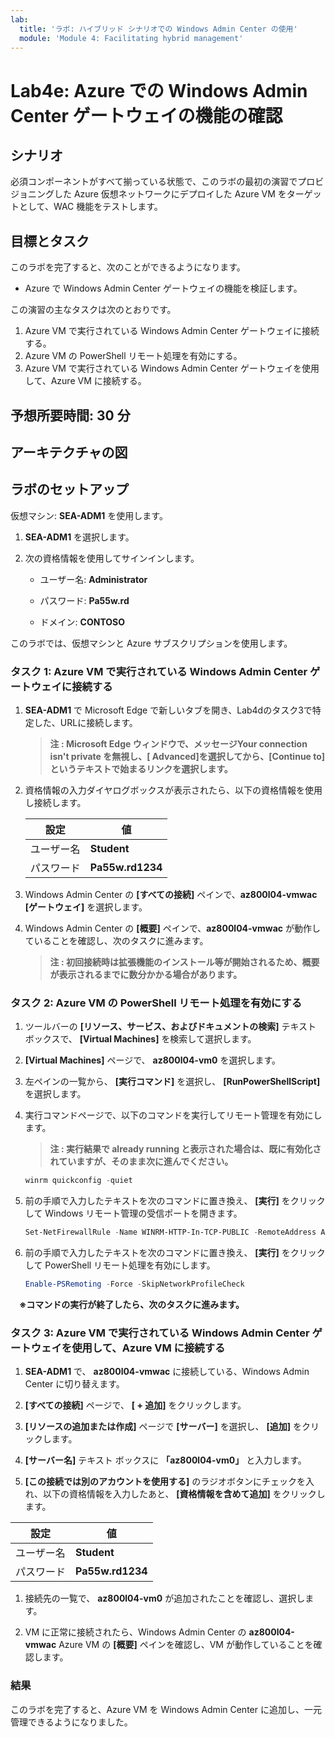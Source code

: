 ```yaml
---
lab:
  title: 'ラボ: ハイブリッド シナリオでの Windows Admin Center の使用'
  module: 'Module 4: Facilitating hybrid management'
---
```


# <a name="lab-using-windows-admin-center-in-hybrid-scenarios"></a>Lab4e: Azure での Windows Admin Center ゲートウェイの機能の確認

## <a name="scenario"></a>シナリオ

必須コンポーネントがすべて揃っている状態で、このラボの最初の演習でプロビジョニングした Azure 仮想ネットワークにデプロイした Azure VM をターゲットとして、WAC 機能をテストします。

## <a name="objectives"></a>目標とタスク

このラボを完了すると、次のことができるようになります。

- Azure で Windows Admin Center ゲートウェイの機能を検証します。

この演習の主なタスクは次のとおりです。

1. Azure VM で実行されている Windows Admin Center ゲートウェイに接続する。
1. Azure VM の PowerShell リモート処理を有効にする。
1. Azure VM で実行されている Windows Admin Center ゲートウェイを使用して、Azure VM に接続する。

## <a name="estimated-time-90-minutes"></a>予想所要時間: 30 分

## <a name="architecture"></a>アーキテクチャの図



## <a name="lab-setup"></a>ラボのセットアップ

仮想マシン:  **SEA-ADM1** を使用します。



1. **SEA-ADM1** を選択します。

1. 次の資格情報を使用してサインインします。

   - ユーザー名: **Administrator**
   
   - パスワード: **Pa55w.rd**
   
   - ドメイン: **CONTOSO**
   
     

このラボでは、仮想マシンと Azure サブスクリプションを使用します。 



### <a name="task-1-connect-to-the-windows-admin-center-gateway-running-in-azure-vm"></a>タスク 1: Azure VM で実行されている Windows Admin Center ゲートウェイに接続する

1. **SEA-ADM1** で Microsoft Edge で新しいタブを開き、Lab4dのタスク3で特定した、URLに接続します。

   > **注 : Microsoft Edge ウィンドウで、メッセージYour connection isn't private を無視し、[ Advanced]を選択してから、[Continue to] というテキストで始まるリンクを選択します。**

1. 資格情報の入力ダイヤログボックスが表示されたら、以下の資格情報を使用し接続します。

   | 設定       | 値               |
   | ---------- | ---------------- |
   | ユーザー名 | **Student**      |
   | パスワード | **Pa55w.rd1234** |

   

1. Windows Admin Center の **[すべての接続]** ペインで、**az800l04-vmwac [ゲートウェイ]** を選択します。

1. Windows Admin Center の **[概要]** ペインで、**az800l04-vmwac** が動作していることを確認し、次のタスクに進みます。

   > **注 : 初回接続時は拡張機能のインストール等が開始されるため、概要が表示されるまでに数分かかる場合があります。**

### <a name="task-2-enable-powershell-remoting-on-an-azure-vm"></a>タスク 2: Azure VM の PowerShell リモート処理を有効にする

1. ツールバーの **[リソース、サービス、およびドキュメントの検索]** テキスト ボックスで、 **[Virtual Machines]** を検索して選択します。

1.  **[Virtual Machines]** ページで、 **az800l04-vm0** を選択します。

1.  左ペインの一覧から、 **[実行コマンド]** を選択し、 **[RunPowerShellScript]** を選択します。

1. 実行コマンドページで、以下のコマンドを実行してリモート管理を有効にします。

   > **注 : 実行結果で already running と表示された場合は、既に有効化されていますが、そのまま次に進んでください。**

   ```powershell
   winrm quickconfig -quiet
   ```

1. 前の手順で入力したテキストを次のコマンドに置き換え、 **[実行]** をクリックして Windows リモート管理の受信ポートを開きます。

   ```powershell
   Set-NetFirewallRule -Name WINRM-HTTP-In-TCP-PUBLIC -RemoteAddress Any
   ```

1. 前の手順で入力したテキストを次のコマンドに置き換え、 **[実行]** をクリックして PowerShell リモート処理を有効にします。

   ```powershell
   Enable-PSRemoting -Force -SkipNetworkProfileCheck
   ```

　**※コマンドの実行が終了したら、次のタスクに進みます。**

### <a name="task-3-connect-to-an-azure-vm-by-using-the-windows-admin-center-gateway-running-in-azure-vm"></a>タスク 3: Azure VM で実行されている Windows Admin Center ゲートウェイを使用して、Azure VM に接続する

1. **SEA-ADM1** で、 **az800l04-vmwac** に接続している、Windows Admin Center に切り替えます。

1.   **[すべての接続]** ページで、 **[ + 追加]** をクリックします。

1.  **[リソースの追加または作成]** ページで **[サーバー]** を選択し、 **[追加]** をクリックします。

1.  **[サーバー名]** テキスト ボックスに **「az800l04-vm0」** と入力します。

1.  **[この接続では別のアカウントを使用する]** のラジオボタンにチェックを入れ、以下の資格情報を入力したあと、 **[資格情報を含めて追加]** をクリックします。

   | 設定       | 値               |
   | ---------- | ---------------- |
   | ユーザー名 | **Student**      |
   | パスワード | **Pa55w.rd1234** |

1.  接続先の一覧で、 **az800l04-vm0** が追加されたことを確認し、選択します。

1. VM に正常に接続されたら、Windows Admin Center の **az800l04-vmwac** Azure VM の **[概要]** ペインを確認し、VM が動作していることを確認します。



### <a name="results"></a>結果

このラボを完了すると、Azure VM を Windows Admin Center に追加し、一元管理できるようになりました。

